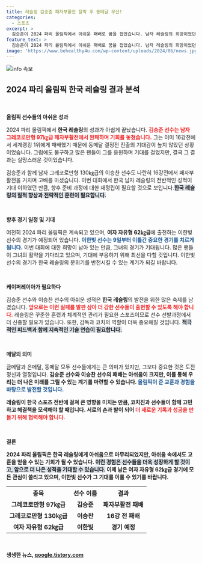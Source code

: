 ```yaml
---
title: 레슬링 김승준 패자부활전 탈락 후 동메달 무산!
categories:
  - 스포츠
excerpt: >
  김승준이 2024 파리 올림픽에서 아쉬운 패배로 꿈을 접었습니다. 남자 레슬링의 희망이었던 그는 패자부활전에서 루스탐 아사칼로프에 패하며 메달을 놓쳤습니다. 4년의 노력은 어디로? 
feature_text: >
  김승준이 2024 파리 올림픽에서 아쉬운 패배로 꿈을 접었습니다. 남자 레슬링의 희망이었던 그는 패자부활전에서 루스탐 아사칼로프에 패하며 메달을 놓쳤습니다. 4년의 노력은 어디로? 
image: 'https://www.behealthy4u.com/wp-content/uploads/2024/06/news.jpg'
---
```


<p><img src="https://www.behealthy4u.com/wp-content/uploads/2024/06/news.jpg" alt="info 속보" /></p>

<h2 data-ke-size="size26">2024 파리 올림픽 한국 레슬링 결과 분석</h2>

<p data-ke-size="size16">&nbsp;</p>

<p><strong>올림픽 선수들의 아쉬운 성과</strong></p>

<p>2024 파리 올림픽에서 <b>한국 레슬링</b>의 성과가 아쉽게 끝났습니다. <b><span style="color: #ee2323;">김승준 선수는 남자 그레코로만형 97㎏급 패자부활전에서 완패하며 기회를 놓쳤습니다.</span></b> 그는 이미 16강전에서 세계랭킹 1위에게 패배했기 때문에 동메달 결정전 진출의 기대감이 높지 않았던 상황이었습니다. 그럼에도 불구하고 많은 팬들이 그를 응원하며 기대를 걸었지만, 결국 그 결과는 실망스러운 것이었습니다. </p>

<p>김승준과 함께 남자 그레코로만형 130㎏급의 이승찬 선수도 나란히 16강전에서 패자부활전을 거치며 고배를 마셨습니다. 이번 대회에서 한국 남자 레슬링의 전반적인 성적이 기대 이하였던 만큼, 향후 준비 과정에 대한 재정립이 필요할 것으로 보입니다.<b><span style="background-color: #21538527;">한국 레슬링의 질적 향상과 전략적인 훈련이 필요합니다.</span></b> </p>

<p data-ke-size="size16">&nbsp;</p>

<p><strong>향후 경기 일정 및 기대</strong></p>

<p>여전히 2024 파리 올림픽은 계속되고 있으며, <b>여자 자유형 62㎏급</b>에 출전하는 이한빛 선수의 경기가 예정되어 있습니다. <b><span style="color: #1a5490;">이한빛 선수는 9일부터 이틀간 중요한 경기를 치르게 됩니다.</span></b> 이번 대회에 대한 희망이 남아 있는 만큼, 그녀의 경기가 기대됩니다. 많은 팬들이 그녀의 활약을 기다리고 있으며, 기대에 부응하기 위해 최선을 다할 것입니다. 이한빛 선수의 경기가 한국 레슬링의 분위기를 반전시킬 수 있는 계기가 되길 바랍니다.</p>

<p data-ke-size="size16">&nbsp;</p>

<p><strong>케이퍼레이아가 필요하다</strong></p>

<p>김승준 선수와 이승찬 선수의 아쉬운 성적은 <b>한국 레슬링</b>의 발전을 위한 많은 숙제를 남겼습니다. <b><span style="color: #ee2323;">앞으로는 이런 실패를 발판 삼아 더 강한 선수들이 출현할 수 있도록 해야 합니다.</span></b> 레슬링은 꾸준한 훈련과 체계적인 관리가 필요한 스포츠이므로 선수 선발과정에서 더 신중할 필요가 있습니다. 또한, 감독과 코치의 역할이 더욱 중요해질 것입니다. <b><span style="background-color: #21538527;">적극적인 피드백과 함께 지속적인 기술 연습이 필요합니다.</span></b></p>

<p data-ke-size="size16">&nbsp;</p>

<p><strong>메달의 의미</strong></p>

<p>금메달과 은메달, 동메달 모두 선수들에게는 큰 의미가 있지만, 그보다 중요한 것은 도전 정신과 열정입니다. <b>김승준 선수와 이승찬 선수의 패배는 아쉬움이 크지만, 이를 통해 우리는 더 나은 미래를 그릴 수 있는 계기를 마련할 수 있습니다. <b><span style="color: #1a5490;">올림픽이 준 교훈과 경험을 바탕으로 발전할 것입니다.</span></b> </p>

<p>레슬링이 한국 스포츠 전반에 걸쳐 큰 영향을 미치는 만큼, 코치진과 선수들이 함께 고민하고 해결책을 모색해야 할 때입니다. 서로의 손과 발이 되어 <b><span style="color: #ee2323;">더 새로운 기록과 성공을 만들기 위해 협력해야 합니다.</span></b></p>

<p data-ke-size="size16">&nbsp;</p>

<p><strong>결론</strong></p>

<p>2024 파리 올림픽은 한국 레슬링에게 아쉬움으로 마무리되었지만, 아쉬움 속에서도 교훈을 얻을 수 있는 기회가 될 수 있습니다. <b><span style="background-color: #21538527;">이런 경험은 선수들을 더욱 성장하게 할 것이고, 앞으로 더 나은 성적을 기대할 수 있습니다.</span></b> 이제 남은 여자 자유형 62㎏급 경기에 모든 관심이 쏠리고 있으며, 이한빛 선수가 그 기대를 이룰 수 있기를 바랍니다.</p>

<table style="width:100%;">
  <tr>
    <th style="text-align: center;">종목</th>
    <th style="text-align: center;">선수 이름</th>
    <th style="text-align: center;">결과</th>
  </tr>
  <tr>
    <td style="text-align: center; height: 17px;"><b>그레코로만형 97㎏급</b></td>
    <td style="text-align: center; height: 17px;"><b>김승준</b></td>
    <td style="text-align: center; height: 17px;"><b>패자부활전 패배</b></td>
  </tr>
  <tr>
    <td style="text-align: center; height: 17px;"><b>그레코로만형 130㎏급</b></td>
    <td style="text-align: center; height: 17px;"><b>이승찬</b></td>
    <td style="text-align: center; height: 17px;"><b>16강 전 패배</b></td>
  </tr>
  <tr>
    <td style="text-align: center; height: 17px;"><b>여자 자유형 62㎏급</b></td>
    <td style="text-align: center; height: 17px;"><b>이한빛</b></td>
    <td style="text-align: center; height: 17px;"><b>경기 예정</b></td>
  </tr>
</table>

<p data-ke-size="size16">&nbsp;</p>
생생한 뉴스, <a href="https://qoogle.tistory.com" rel="dofollow">qoogle.tistory.com</a>


